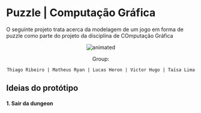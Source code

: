 # Puzzle | Computação Gráfica
O seguinte projeto trata acerca da modelagem de um jogo em forma de puzzle como parte do projeto da disciplina de COmputação Gráfica
<p align="center">
  <img src="https://user-images.githubusercontent.com/91018438/204195385-acc6fcd4-05a7-4f25-87d1-cb7d5cc5c852.png" alt="animated" />
</p>

<center>
Group:

  
    Thiago Ribeiro | Matheus Ryan | Lucas Heron | Victor Hugo | Taísa Lima
 </center>

## **Ideias do protótipo**

#### **1. Sair da dungeon**
